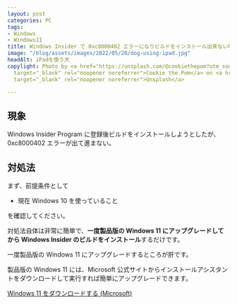 ```yaml
---
layout: post
categories: PC
tags:
- Windows
- Windows11
title: Windows Insider で 0xc8000402 エラーになりビルドをインストール出来ない場合の対処法(結構簡単)
image: "/blog/assets/images/2022/05/20/dog-using-ipad.jpg"
headAlt: iPadを使う犬
copylight: Photo by <a href="https://unsplash.com/@cookiethepom?utm_source=unsplash&utm_medium=referral&utm_content=creditCopyText"
  target="_blank" rel="noopener noreferrer">Cookie the Pom</a> on <a href="https://unsplash.com/?utm_source=unsplash&utm_medium=referral&utm_content=creditCopyText"
  target="_blank" rel="noopener noreferrer">Unsplash</a>

---
```

## 現象

Windows Insider Program に登録後ビルドをインストールしようとしたが、0xc8000402 エラーが出て進まない。

## 対処法

まず、前提条件として

* 現在 Windows 10 を使っていること

を確認してください。

対処法自体は非常に簡単で、**一度製品版の Windows 11 にアップグレードしてから Windows Insider のビルドをインストール**するだけです。

一度製品版の Windows 11 にアップグレードするところが肝です。

製品版の Windows 11 には、Microsoft 公式サイトからインストールアシスタントをダウンロードして実行すれば簡単にアップグレードできます。

<a href="https://www.microsoft.com/ja-jp/software-download/windows11" target="_blank" rel="noopener noreferrer">Windows 11 をダウンロードする (Microsoft)</a>